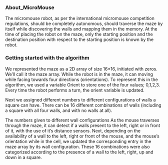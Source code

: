 ### About_MicroMouse

The micromouse robot, as per the international micromouse competition regulations, should be completely autonomous, should traverse the maze by itself while discovering the walls and mapping them in the memory. At the time of placing the robot on the maze, only the starting position and the destination position with respect to the starting position is known by the robot. 


### Getting started with the algorithm

We represented the maze as a 2D array of size 16*16, initiated with zeros. We’ll call it the maze array.
While the robot is in the maze, it can moving while facing towards four directions (orientations). To represent this in the algorithm, we used a variable Orient to store one of the four values; 0,1,2,3. Every time the robot performs a turn, the orient variable is updated.

Next we assigned different numbers to different configurations of walls a square can have. There can be 16 different combinations of walls (including a square with all four walls, and with no walls at all).


The numbers given to different wall configurations
As the mouse traverses through the maze, it can detect if a walls present to the left, right or in front of it, with the use of it’s distance sensors. Next, depending on the availability of a wall to the left, right or front of the mouse, and the mouse’s orientation while in the cell, we updated the corresponding entry in the maze array by its wall configuration.
These 16 combinations were also categorized according to the presence of a wall to the left, right, up and down in a square.
